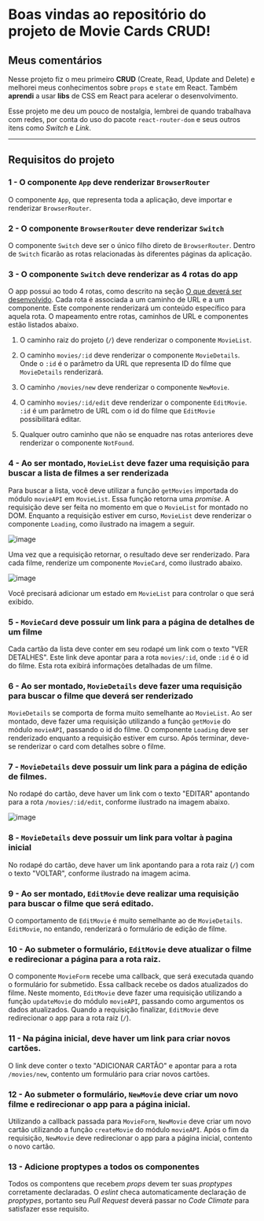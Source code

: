 # Boas vindas ao repositório do projeto de Movie Cards CRUD!

## Meus comentários

Nesse projeto fiz o meu primeiro **CRUD** (Create, Read, Update and Delete) e melhorei meus conhecimentos sobre `props` e `state` em React. Também **aprendi** a usar **libs** de CSS em React para acelerar o desenvolvimento. 

Esse projeto me deu um pouco de nostalgia, lembrei de quando trabalhava com redes, por conta do uso do pacote `react-router-dom` e seus outros itens como _Switch_ e _Link_.

---

## Requisitos do projeto

### 1 - O componente `App` deve renderizar `BrowserRouter`

O componente `App`, que representa toda a aplicação, deve importar e renderizar `BrowserRouter`.

### 2 - O componente `BrowserRouter` deve renderizar `Switch`

O componente `Switch` deve ser o único filho direto de `BrowserRouter`. Dentro de `Switch` ficarão as rotas relacionadas às diferentes páginas da aplicação.

### 3 - O componente `Switch` deve renderizar as 4 rotas do app

O app possui ao todo 4 rotas, como descrito na seção [O que deverá ser desenvolvido](#o-que-deverá-ser-desenvolvido). Cada rota é associada a um caminho de URL e a um componente. Este componente renderizará um conteúdo específico para aquela rota. O mapeamento entre rotas, caminhos de URL e componentes estão listados abaixo.

1. O caminho raiz do projeto (`/`) deve renderizar o componente `MovieList`.

2. O caminho `movies/:id` deve renderizar o componente `MovieDetails`. Onde o `:id` é o parâmetro da URL que representa ID do filme que `MovieDetails` renderizará.

3. O caminho `/movies/new` deve renderizar o componente `NewMovie`.

4. O caminho `movies/:id/edit` deve renderizar o componente `EditMovie`. `:id` é um parâmetro de URL com o id do filme que `EditMovie` possibilitará editar.

5. Qualquer outro caminho que não se enquadre nas rotas anteriores deve renderizar o componente `NotFound`.

### 4 - Ao ser montado, `MovieList` deve fazer uma requisição para buscar a lista de filmes a ser renderizada

Para buscar a lista, você deve utilizar a função `getMovies` importada do módulo `movieAPI` em `MovieList`. Essa função retorna uma _promise_. A requisição deve ser feita no momento em que o `MovieList` for montado no DOM. Enquanto a requisição estiver em curso, `MovieList` deve renderizar o componente `Loading`, como ilustrado na imagem a seguir.

![image](loading.png)

Uma vez que a requisição retornar, o resultado deve ser renderizado. Para cada filme, renderize um componente `MovieCard`, como ilustrado abaixo.

![image](index.png)

Você precisará adicionar um estado em `MovieList` para controlar o que será exibido.

### 5 - `MovieCard` deve possuir um link para a página de detalhes de um filme

Cada cartão da lista deve conter em seu rodapé um link com o texto "VER DETALHES". Este link deve apontar para a rota `movies/:id`, onde `:id` é o id do filme. Esta rota exibirá informações detalhadas de um filme.

### 6 - Ao ser montado, `MovieDetails` deve fazer uma requisição para buscar o filme que deverá ser renderizado

`MovieDetails` se comporta de forma muito semelhante ao `MovieList`. Ao ser montado, deve fazer uma requisição utilizando a função `getMovie` do módulo `movieAPI`, passando o id do filme. O componente `Loading` deve ser renderizado enquanto a requisição estiver em curso. Após terminar, deve-se renderizar o card com detalhes sobre o filme.

### 7 - `MovieDetails` deve possuir um link para a página de edição de filmes.

No rodapé do cartão, deve haver um link com o texto "EDITAR" apontando para a rota `/movies/:id/edit`, conforme ilustrado na imagem abaixo.

![image](card-details.png)

### 8 - `MovieDetails` deve possuir um link para voltar à pagina inicial

No rodapé do cartão, deve haver um link apontando para a rota raiz (`/`) com o texto "VOLTAR", conforme ilustrado na imagem acima.

### 9 - Ao ser montado, `EditMovie` deve realizar uma requisição para buscar o filme que será editado.

O comportamento de `EditMovie` é muito semelhante ao de `MovieDetails`. `EditMovie`, no entando, renderizará o formulário de edição de filme.

### 10 - Ao submeter o formulário, `EditMovie` deve atualizar o filme e redirecionar a página para a rota raiz.

O componente `MovieForm` recebe uma callback, que será executada quando o formulário for submetido. Essa callback recebe os dados atualizados do filme. Neste momento, `EditMovie` deve fazer uma requisição utilizando a função `updateMovie` do módulo `movieAPI`, passando como argumentos os dados atualizados. Quando a requisição finalizar, `EditMovie` deve redirecionar o app para a rota raiz (`/`).

### 11 - Na página inicial, deve haver um link para criar novos cartões.

O link deve conter o texto "ADICIONAR CARTÃO" e apontar para a rota `/movies/new`, contento um formulário para criar novos cartões.

### 12 - Ao submeter o formulário, `NewMovie` deve criar um novo filme e redirecionar o app para a página inicial.

Utilizando a callback passada para `MovieForm`, `NewMovie` deve criar um novo cartão utilizando a função `createMovie` do módulo `movieAPI`. Após o fim da requisição, `NewMovie` deve redirecionar o app para a página inicial, contento o novo cartão.

### 13 - Adicione proptypes a todos os componentes

Todos os compontens que recebem _props_ devem ter suas _proptypes_ corretamente declaradas. O _eslint_ checa automaticamente declaração de _proptypes_, portanto seu _Pull Request_ deverá passar no _Code Climate_ para satisfazer esse requisito.
